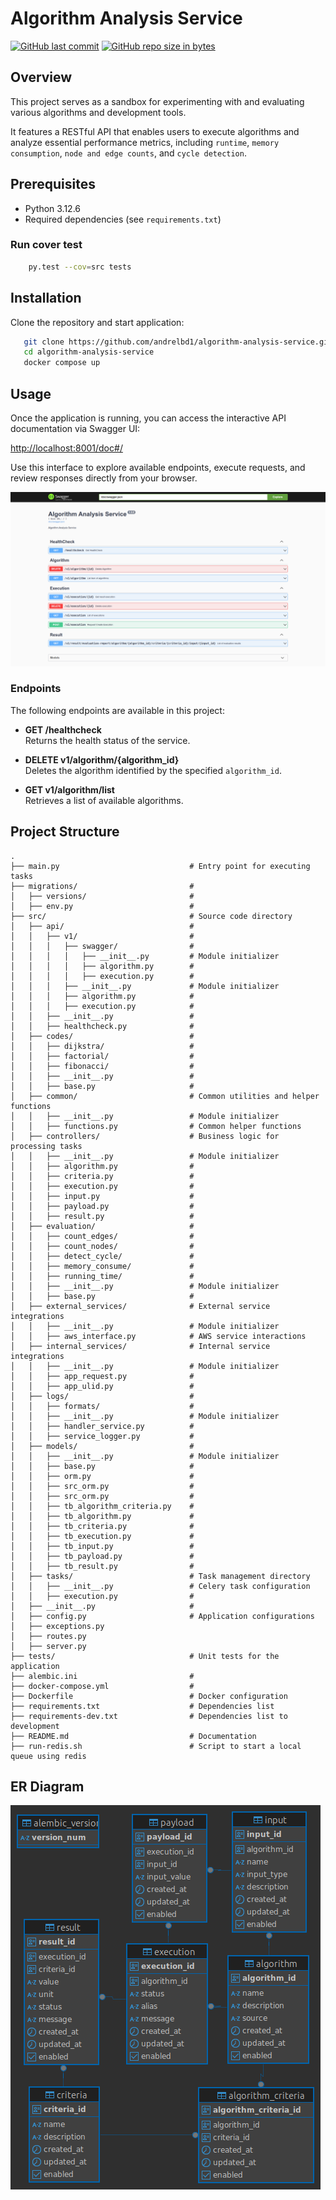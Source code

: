 # Algorithm Analysis Service
[![GitHub last commit](https://img.shields.io/github/last-commit/andrelbd1/algorithm-analysis-service.svg)](https://github.com/andrelbd1/algorithm-analysis-service) 
[![GitHub repo size in bytes](https://img.shields.io/github/repo-size/andrelbd1/algorithm-analysis-service.svg)](https://github.com/andrelbd1/algorithm-analysis-service) 

## Overview
This project serves as a sandbox for experimenting with and evaluating various algorithms and development tools.

It features a RESTful API that enables users to execute algorithms and analyze essential performance metrics, including `runtime`, `memory consumption`, `node and edge counts`, and `cycle detection`.

## Prerequisites
- Python 3.12.6
- Required dependencies (see `requirements.txt`)

### Run cover test
```sh
    py.test --cov=src tests
```

## Installation
Clone the repository and start application:
```bash
   git clone https://github.com/andrelbd1/algorithm-analysis-service.git
   cd algorithm-analysis-service
   docker compose up
```

## Usage

Once the application is running, you can access the interactive API documentation via Swagger UI:

[http://localhost:8001/doc#/](http://localhost:8001/doc#/)

Use this interface to explore available endpoints, execute requests, and review responses directly from your browser.

![alt text](assets/swagger.png)

### Endpoints

The following endpoints are available in this project:

- **GET /healthcheck**  
    Returns the health status of the service.

- **DELETE v1/algorithm/{algorithm_id}**  
    Deletes the algorithm identified by the specified `algorithm_id`.

- **GET v1/algorithm/list**  
    Retrieves a list of available algorithms.


## Project Structure
```
.
├── main.py                             # Entry point for executing tasks
├── migrations/                         # 
│   ├── versions/                       # 
│   ├── env.py                          # 
├── src/                                # Source code directory
│   ├── api/                            # 
│   │   ├── v1/                         # 
│   │   │   ├── swagger/                # 
│   │   │   │   ├── __init__.py         # Module initializer
│   │   │   │   ├── algorithm.py        # 
│   │   │   │   ├── execution.py        # 
│   │   │   ├── __init__.py             # Module initializer
│   │   │   ├── algorithm.py            # 
│   │   │   ├── execution.py            # 
│   │   ├── __init__.py                 # 
│   │   ├── healthcheck.py              # 
│   ├── codes/                          # 
│   │   ├── dijkstra/                   # 
│   │   ├── factorial/                  # 
│   │   ├── fibonacci/                  # 
│   │   ├── __init__.py                 # 
│   │   ├── base.py                     # 
│   ├── common/                         # Common utilities and helper functions
│   │   ├── __init__.py                 # Module initializer
│   │   ├── functions.py                # Common helper functions
│   ├── controllers/                    # Business logic for processing tasks
│   │   ├── __init__.py                 # Module initializer
│   │   ├── algorithm.py                # 
│   │   ├── criteria.py                 # 
│   │   ├── execution.py                # 
│   │   ├── input.py                    # 
│   │   ├── payload.py                  # 
│   │   ├── result.py                   # 
│   ├── evaluation/                     # 
│   │   ├── count_edges/                # 
│   │   ├── count_nodes/                # 
│   │   ├── detect_cycle/               # 
│   │   ├── memory_consume/             # 
│   │   ├── running_time/               # 
│   │   ├── __init__.py                 # Module initializer
│   │   ├── base.py                     # 
│   ├── external_services/              # External service integrations
│   │   ├── __init__.py                 # Module initializer
│   │   ├── aws_interface.py            # AWS service interactions
│   ├── internal_services/              # Internal service integrations
│   │   ├── __init__.py                 # Module initializer
│   │   ├── app_request.py              # 
│   │   ├── app_ulid.py                 # 
│   ├── logs/                           # 
│   │   ├── formats/                    # 
│   │   ├── __init__.py                 # Module initializer
│   │   ├── handler_service.py          # 
│   │   ├── service_logger.py           # 
│   ├── models/                         # 
│   │   ├── __init__.py                 # Module initializer
│   │   ├── base.py                     # 
│   │   ├── orm.py                      # 
│   │   ├── src_orm.py                  # 
│   │   ├── src_orm.py                  # 
│   │   ├── tb_algorithm_criteria.py    #
│   │   ├── tb_algorithm.py             #
│   │   ├── tb_criteria.py              #
│   │   ├── tb_execution.py             #
│   │   ├── tb_input.py                 #
│   │   ├── tb_payload.py               #
│   │   ├── tb_result.py                #
│   ├── tasks/                          # Task management directory
│   │   ├── __init__.py                 # Celery task configuration
│   │   ├── execution.py                # 
│   ├── __init__.py                     # 
│   ├── config.py                       # Application configurations
│   ├── exceptions.py
│   ├── routes.py
│   ├── server.py
├── tests/                              # Unit tests for the application
├── alembic.ini                         # 
├── docker-compose.yml                  # 
├── Dockerfile                          # Docker configuration
├── requirements.txt                    # Dependencies list
├── requirements-dev.txt                # Dependencies list to development
├── README.md                           # Documentation
├── run-redis.sh                        # Script to start a local queue using redis
```


## ER Diagram
![alt text](assets/ER_Diagram.png)
